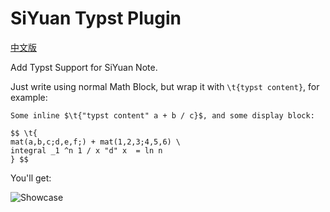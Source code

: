 
# SiYuan Typst Plugin

[中文版](./README_zh_CN.md)

Add Typst Support for SiYuan Note.

Just write using normal Math Block, but wrap it with `\t{typst content}`, for example:

```
Some inline $\t{"typst content" a + b / c}$, and some display block:

$$ \t{
mat(a,b,c;d,e,f;) + mat(1,2,3;4,5,6) \
integral _1 ^n 1 / x "d" x  = ln n
} $$
```

You'll get:

![Showcase](./assets/typst_showcase.png)
